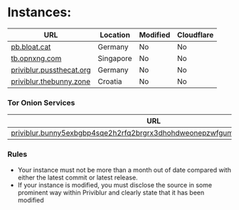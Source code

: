 #  Instances:

|URL|Location|Modified|Cloudflare|
|-|-|-|-|
|[pb.bloat.cat](https://pb.bloat.cat)|Germany|No|No|
|[tb.opnxng.com](https://tb.opnxng.com)|Singapore|No|No|
|[priviblur.pussthecat.org](https://priviblur.pussthecat.org)|Germany|No|No|
|[priviblur.thebunny.zone](https://priviblur.thebunny.zone)|Croatia|No|No|


### Tor Onion Services

|URL|Location|Modified|
|-|-|-|
|[priviblur.bunny5exbgbp4sqe2h2rfq2brgrx3dhohdweonepzwfgumfyygb35wyd.onion](http://priviblur.bunny5exbgbp4sqe2h2rfq2brgrx3dhohdweonepzwfgumfyygb35wyd.onion)|Croatia|No|

### Rules
  - Your instance must not be more than a month out of date compared with either the latest commit or latest release. 
  - If your instance is modified, you must disclose the source in some prominent way within Priviblur and clearly state that it has been modified
